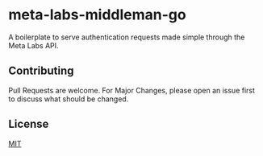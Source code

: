 # meta-labs-middleman-go
A boilerplate to serve authentication requests made simple through the Meta Labs API.

## Contributing
Pull Requests are welcome. 
For Major Changes, please open an issue first to discuss what should be changed.
## License
[MIT](https://choosealicense.com/licenses/mit/)
